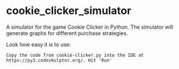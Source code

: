 # cookie_clicker_simulator
A simulator for the game Cookie Clicker in Python. The simulator will generate graphs for different purchase strategies.


Look how easy it is to use:

    Copy the code from cookie-clicker.py into the IDE at https://py3.codeskulptor.org/. Hit 'Run'
